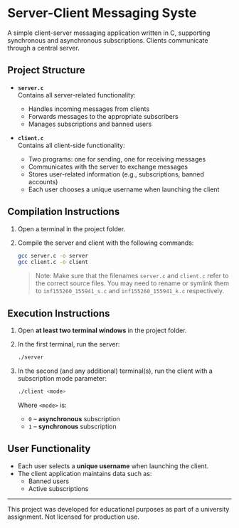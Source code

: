 # Server-Client Messaging Syste

A simple client-server messaging application written in C, supporting synchronous and asynchronous subscriptions. Clients communicate through a central server.

## Project Structure

- **`server.c`**  
  Contains all server-related functionality:  
  - Handles incoming messages from clients  
  - Forwards messages to the appropriate subscribers  
  - Manages subscriptions and banned users  

- **`client.c`**  
  Contains all client-side functionality:  
  - Two programs: one for sending, one for receiving messages  
  - Communicates with the server to exchange messages  
  - Stores user-related information (e.g., subscriptions, banned accounts)  
  - Each user chooses a unique username when launching the client  

## Compilation Instructions

1. Open a terminal in the project folder.
2. Compile the server and client with the following commands:

   ```bash
   gcc server.c -o server
   gcc client.c -o client
   ```

   > Note: Make sure that the filenames `server.c` and `client.c` refer to the correct source files. You may need to rename or symlink them to `inf155260_155941_s.c` and `inf155260_155941_k.c` respectively.

## Execution Instructions

1. Open **at least two terminal windows** in the project folder.
2. In the first terminal, run the server:

   ```bash
   ./server
   ```

3. In the second (and any additional) terminal(s), run the client with a subscription mode parameter:

   ```bash
   ./client <mode>
   ```

   Where `<mode>` is:
   - `0` – **asynchronous** subscription
   - `1` – **synchronous** subscription

## User Functionality

- Each user selects a **unique username** when launching the client.
- The client application maintains data such as:
  - Banned users
  - Active subscriptions

---

This project was developed for educational purposes as part of a university assignment. Not licensed for production use.
